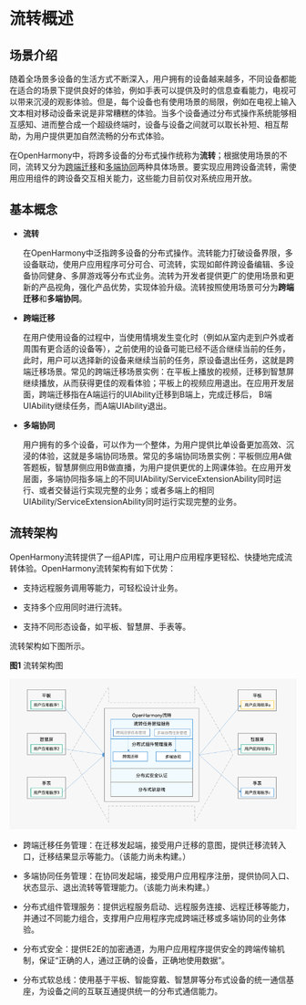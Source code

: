# 流转概述


## 场景介绍

随着全场景多设备的生活方式不断深入，用户拥有的设备越来越多，不同设备都能在适合的场景下提供良好的体验，例如手表可以提供及时的信息查看能力，电视可以带来沉浸的观影体验。但是，每个设备也有使用场景的局限，例如在电视上输入文本相对移动设备来说是非常糟糕的体验。当多个设备通过分布式操作系统能够相互感知、进而整合成一个超级终端时，设备与设备之间就可以取长补短、相互帮助，为用户提供更加自然流畅的分布式体验。

在OpenHarmony中，将跨多设备的分布式操作统称为**流转**；根据使用场景的不同，流转又分为[跨端迁移](hop-cross-device-migration.md)和[多端协同](hop-multi-device-collaboration.md)两种具体场景。要实现应用跨设备流转，需使用应用组件的跨设备交互相关能力，这些能力目前仅对系统应用开放。


## 基本概念

- **流转**
  
  在OpenHarmony中泛指跨多设备的分布式操作。流转能力打破设备界限，多设备联动，使用户应用程序可分可合、可流转，实现如邮件跨设备编辑、多设备协同健身、多屏游戏等分布式业务。流转为开发者提供更广的使用场景和更新的产品视角，强化产品优势，实现体验升级。流转按照使用场景可分为**跨端迁移**和**多端协同**。
  
- **跨端迁移**

  在用户使用设备的过程中，当使用情境发生变化时（例如从室内走到户外或者周围有更合适的设备等），之前使用的设备可能已经不适合继续当前的任务，此时，用户可以选择新的设备来继续当前的任务，原设备退出任务，这就是跨端迁移场景。常见的跨端迁移场景实例：在平板上播放的视频，迁移到智慧屏继续播放，从而获得更佳的观看体验；平板上的视频应用退出。在应用开发层面，跨端迁移指在A端运行的UIAbility迁移到B端上，完成迁移后， B端UIAbility继续任务，而A端UIAbility退出。

- **多端协同**

  用户拥有的多个设备，可以作为一个整体，为用户提供比单设备更加高效、沉浸的体验，这就是多端协同场景。常见的多端协同场景实例：平板侧应用A做答题板，智慧屏侧应用B做直播，为用户提供更优的上网课体验。在应用开发层面，多端协同指多端上的不同UIAbility/ServiceExtensionAbility同时运行、或者交替运行实现完整的业务；或者多端上的相同UIAbility/ServiceExtensionAbility同时运行实现完整的业务。


## 流转架构

OpenHarmony流转提供了一组API库，可让用户应用程序更轻松、快捷地完成流转体验。OpenHarmony流转架构有如下优势：

- 支持远程服务调用等能力，可轻松设计业务。

- 支持多个应用同时进行流转。

- 支持不同形态设备，如平板、智慧屏、手表等。

流转架构如下图所示。

  **图1** 流转架构图

 ![hop-structure](figures/hop-structure.png)  

- 跨端迁移任务管理：在迁移发起端，接受用户迁移的意图，提供迁移流转入口，迁移结果显示等能力。（该能力尚未构建。）

- 多端协同任务管理：在协同发起端，接受用户应用程序注册，提供协同入口、状态显示、退出流转等管理能力。（该能力尚未构建。）

- 分布式组件管理服务：提供远程服务启动、远程服务连接、远程迁移等能力，并通过不同能力组合，支撑用户应用程序完成跨端迁移或多端协同的业务体验。

- 分布式安全：提供E2E的加密通道，为用户应用程序提供安全的跨端传输机制，保证“正确的人，通过正确的设备，正确地使用数据”。

- 分布式软总线：使用基于平板、智能穿戴、智慧屏等分布式设备的统一通信基座，为设备之间的互联互通提供统一的分布式通信能力。
